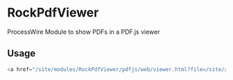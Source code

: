 # RockPdfViewer

ProcessWire Module to show PDFs in a PDF.js viewer

## Usage

```php
<a href="/site/modules/RockPdfViewer/pdfjs/web/viewer.html?file=/site/assets/files/1/foo.pdf" target="_blank">Open foo.pdf</a>
```
